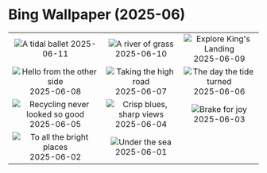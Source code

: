 # Bing Wallpaper (2025-06)

|  |  |  |
|:---:|:---:|:---:|
| ![](https://www.bing.com/th?id=OHR.FlamingosNamibia_EN-CA9758738139_400x240.jpg "A tidal ballet") 2025-06-11 | ![](https://www.bing.com/th?id=OHR.AerialEverglades_EN-CA9574870148_400x240.jpg "A river of grass") 2025-06-10 | ![](https://www.bing.com/th?id=OHR.DubrovnikTwilight_EN-CA9404404543_400x240.jpg "Explore King's Landing") 2025-06-09 |
| ![](https://www.bing.com/th?id=OHR.StellarSeaLions_EN-CA9034182046_400x240.jpg "Hello from the other side") 2025-06-08 | ![](https://www.bing.com/th?id=OHR.PacificCrestTrail_EN-CA3756267540_400x240.jpg "Taking the high road") 2025-06-07 | ![](https://www.bing.com/th?id=OHR.NormandyBeach_EN-CA8706608973_400x240.jpg "The day the tide turned") 2025-06-06 |
| ![](https://www.bing.com/th?id=OHR.OlivaresMural_EN-CA8344718178_400x240.jpg "Recycling never looked so good") 2025-06-05 | ![](https://www.bing.com/th?id=OHR.CalaLuna_EN-CA8214909306_400x240.jpg "Crisp blues, sharp views") 2025-06-04 | ![](https://www.bing.com/th?id=OHR.BicyclesUtrecht_EN-CA8084495077_400x240.jpg "Brake for joy") 2025-06-03 |
| ![](https://www.bing.com/th?id=OHR.Fogoisland_EN-CA7909293676_400x240.jpg "To all the bright places") 2025-06-02 | ![](https://www.bing.com/th?id=OHR.GrandeTerreReef_EN-CA7723959953_400x240.jpg "Under the sea") 2025-06-01 |  |
